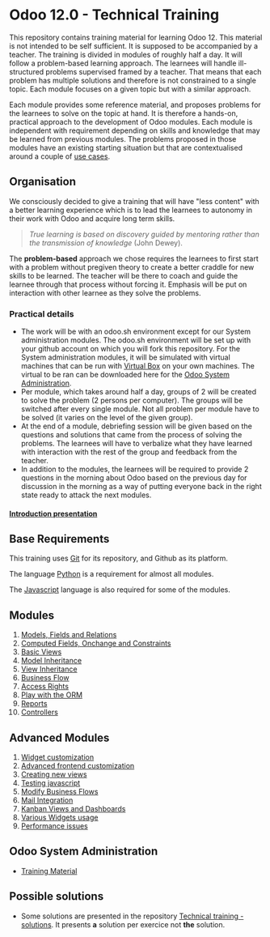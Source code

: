 # Odoo 12.0 - Technical Training

This repository contains training material for learning Odoo 12. This material is not intended to be self sufficient. It is supposed to be accompanied by a teacher. The training is divided in modules of roughly half a day. It will follow a problem-based learning approach. The learnees will handle ill-structured problems supervised framed by a teacher. That means that each problem has multiple solutions and therefore is not constrained to a single topic. Each module focuses on a given topic but with a similar approach.

Each module provides some reference material, and proposes problems for the learnees to solve on the topic at hand.
It is therefore a hands-on, practical approach to the development of Odoo modules. Each module is independent with requirement depending on skills and knowledge that may be learned from previous modules. The problems proposed in those modules have an existing starting situation but that are contextualised around a couple of [use cases](docs/use-case.md).

## Organisation

We consciously decided to give a training that will have "less content" with a better learning experience which is to lead the learnees to autonomy in their work with Odoo and acquire long term skills.
>*True learning is based on discovery guided by mentoring rather than the transmission of knowledge* (John Dewey).

The **problem-based** approach we chose requires the learnees to first start with a problem without pregiven theory to create a better craddle for new skills to be learned. The teacher will be there to coach and guide the learnee through that process without forcing it. Emphasis will be put on interaction with other learnee as they solve the problems.

### Practical details

* The work will be with an odoo.sh environment except for our System administration modules. The odoo.sh environment will be set up with your github account on which you will fork this repository. For the System administration modules, it will be simulated with virtual machines that can be run with [Virtual Box](https://www.virtualbox.org/) on your own machines. The virtual to be ran can be downloaded here for the [Odoo System Administration](http://download.odoo.com/internal/sysadmin-training-vms.zip).
* Per module, which takes around half a day, groups of 2 will be created to solve the problem (2 persons per computer). The groups will be switched after every single module. Not all problem per module have to be solved (it varies on the level of the given group).
* At the end of a module, debriefing session will be given based on the questions and solutions that came from the process of solving the problems. The learnees will have to verbalize what they have learned with interaction with the rest of the group and feedback from the teacher.
* In addition to the modules, the learnees will be required to provide 2 questions in the morning about Odoo based on the previous day for discussion in the morning as a way of putting everyone back in the right state ready to attack the next modules.

#### [Introduction presentation](https://docs.google.com/presentation/d/1F5nLFsfNbFGcnjvDVmuhereyzZzf4NJoqDT3dIYhSMg/edit?usp=sharing)

## Base Requirements

This training uses [Git](https://git-scm.com/) for its repository, and Github as its platform.

The language [Python](https://www.python.org/) is a requirement for almost all modules.

The [Javascript](https://www.javascript.com/) language is also required for some of the modules.


## Modules

1. [Models, Fields and Relations](https://github.com/odoo/technical-training/tree/12.0-01-models)
1. [Computed Fields, Onchange and Constraints](https://github.com/odoo/technical-training/tree/12.0-02-fields)
1. [Basic Views](https://github.com/odoo/technical-training/tree/12.0-03-views)
1. [Model Inheritance](https://github.com/odoo/technical-training/tree/12.0-04-model-inheritance)
1. [View Inheritance](https://github.com/odoo/technical-training/tree/12.0-05-view-inheritance)
1. [Business Flow](https://github.com/odoo/technical-training/tree/12.0-06-business-flow)
1. [Access Rights](https://github.com/odoo/technical-training/tree/12.0-08-access-right)
1. [Play with the ORM](https://github.com/odoo/technical-training/tree/12.0-09-orm)
1. [Reports](https://github.com/odoo/technical-training/tree/12.0-10-reports)
1. [Controllers](https://github.com/odoo/technical-training/tree/12.0-11-controller)


## Advanced Modules

1. [Widget customization](https://github.com/odoo/technical-training/tree/12.0-15-widgets)
1. [Advanced frontend customization](https://github.com/odoo/technical-training/tree/12.0-16-advanced-customization)
1. [Creating new views](https://github.com/odoo/technical-training/tree/12.0-17-creating-views)
1. [Testing javascript](https://github.com/odoo/technical-training/tree/12.0-18-testing-javascript)
1. [Modify Business Flows](https://github.com/odoo/technical-training/tree/12.0-19-modify-business-flow)
1. [Mail Integration](https://github.com/odoo/technical-training/tree/12.0-25-mail-integration)
1. [Kanban Views and Dashboards](https://github.com/odoo/technical-training/tree/12.0-26-kanban-dashboard)
1. [Various Widgets usage](https://github.com/odoo/technical-training/tree/12.0-27-widgets)
1. [Performance issues](https://github.com/odoo/technical-training/tree/12.0-98-perf-issues)


## Odoo System Administration

* [Training Material](https://github.com/odoo/technical-training/tree/12.0-99-sysadmin)


## Possible solutions

* Some solutions are presented in the repository [Technical training - solutions](https://github.com/odoo/technical-training-solutions). It presents **a** solution per exercice not **the** solution.
